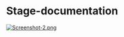 # Stage-documentation


[![Screenshot-2.png](https://i.postimg.cc/JhKw7nmq/Screenshot-2.png)](https://postimg.cc/TyyNCTKL)

